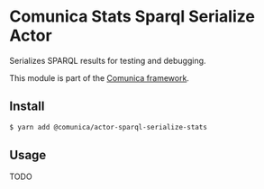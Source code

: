 # Comunica Stats Sparql Serialize Actor

Serializes SPARQL results for testing and debugging.

This module is part of the [Comunica framework](https://github.com/comunica/comunica).

## Install

```bash
$ yarn add @comunica/actor-sparql-serialize-stats
```

## Usage

TODO
